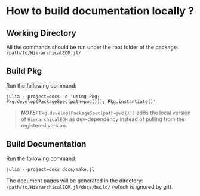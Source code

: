 # How to build documentation locally ?

## Working Directory
All the commands should be run under the root folder of the package: `/path/to/HierarchicalEOM.jl/`

## Build Pkg
Run the following command:
```shell
julia --project=docs -e 'using Pkg; Pkg.develop(PackageSpec(path=pwd())); Pkg.instantiate()'
```
> **_NOTE:_** `Pkg.develop(PackageSpec(path=pwd()))` adds the local version of `HierarchicalEOM` as dev-dependency instead of pulling from the registered version.

## Build Documentation
Run the following command:
```shell
julia --project=docs docs/make.jl
```
The document pages will be generated in the directory: `/path/to/HierarchicalEOM.jl/docs/build/` (which is ignored by git).
